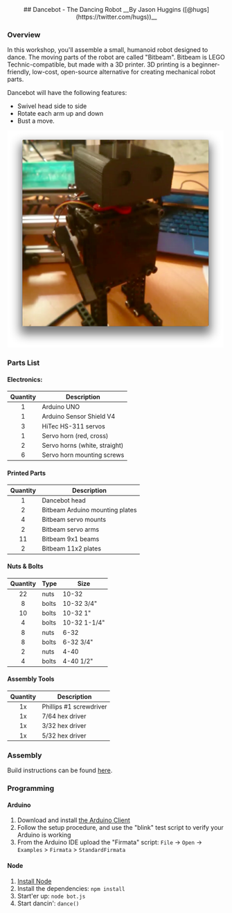 <center>
## Dancebot - The Dancing Robot
__By Jason Huggins ([@hugs](https://twitter.com/hugs))__
</center>

### Overview

In this workshop, you'll assemble a small, humanoid robot designed to dance. The moving parts of the robot are called "Bitbeam". Bitbeam is LEGO Technic-compatible, but made with a 3D printer. 3D printing is a beginner-friendly, low-cost, open-source alternative for creating mechanical robot parts.

Dancebot will have the following features:

- Swivel head side to side
- Rotate each arm up and down
- Bust a move.

<img src="img/dancing-nodebot.png" width="500px"/>

### Parts List

#### Electronics:

Quantity | Description
:---: | ---
1 | Arduino UNO
1 | Arduino Sensor Shield V4
3 | HiTec HS-311 servos
1 | Servo horn (red, cross)
2 | Servo horns (white, straight)
6 | Servo horn mounting screws

#### Printed Parts

Quantity | Description
:---: | ---
1   |  Dancebot head
2   |  Bitbeam Arduino mounting plates
4   |  Bitbeam servo mounts
2   |  Bitbeam servo arms
11  |  Bitbeam 9x1 beams
2   |  Bitbeam 11x2 plates

#### Nuts & Bolts

Quantity | Type | Size
:---: | --- | ---
22  | nuts  | 10-32
8   | bolts | 10-32 3/4" 
10  | bolts | 10-32 1" 
4   | bolts | 10-32 1-1/4" 
8   | nuts  | 6-32
8   | bolts | 6-32 3/4" 
2   | nuts  | 4-40
4   | bolts | 4-40 1/2"

#### Assembly Tools

Quantity | Description
:---: | ---
1x  | Phillips #1 screwdriver
1x  | 7/64 hex driver
1x  | 3/32 hex driver
1x  | 5/32 hex driver

### Assembly

Build instructions can be found [here](http://www.flickr.com/photos/68386867@N05/sets/72157642481371803/).

### Programming

#### Arduino

1. Download and install [the Arduino Client](http://arduino.cc/en/Guide/HomePage)
2. Follow the setup procedure, and use the "blink" test script to verify your Arduino is working
3. From the Arduino IDE upload the "Firmata" script: `File` -> `Open` -> `Examples` > `Firmata` > `StandardFirmata`

#### Node

1. [Install Node](http://nodejs.org/download/)
2. Install the dependencies: `npm install`
3. Start'er up: `node bot.js`
4. Start dancin': `dance()`
